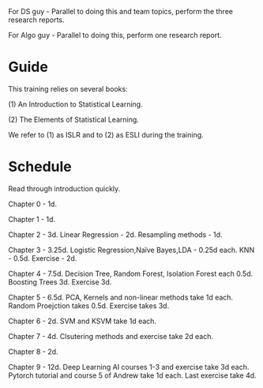 For DS guy - Parallel to doing this and team topics, perform the three research reports.

For Algo guy - Parallel to doing this, perform one research report.

# Guide

This training relies on several books:

(1) An Introduction to Statistical Learning.

(2) The Elements of Statistical Learning.

We refer to (1) as ISLR and to (2) as ESLI during the training.

# Schedule

Read through introduction quickly.

Chapter 0 - 1d.

Chapter 1 - 1d.

Chapter 2 - 3d. 
Linear Regression - 2d. Resampling methods - 1d.

Chapter 3 - 3.25d. 
Logistic Regression,Naïve Bayes,LDA - 0.25d each. KNN - 0.5d. Exercise - 2d.

Chapter 4 - 7.5d. 
Decision Tree, Random Forest, Isolation Forest each 0.5d. Boosting Trees 3d. Exercise 3d.

Chapter 5 - 6.5d. 
PCA, Kernels and non-linear methods take 1d each. Random Proejction takes 0.5d. Exercise takes 3d.

Chapter 6 - 2d.
SVM and KSVM take 1d each.

Chapter 7 - 4d.
Clsutering methods and exercise take 2d each.

Chapter 8 - 2d.

Chapter 9 - 12d.
Deep Learning AI courses 1-3 and exercise take 3d each. Pytorch tutorial and course 5 of Andrew take 1d each. Last exercise take 4d.

